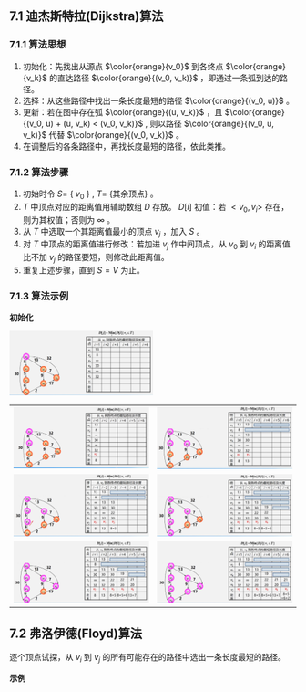 ## 7.1 迪杰斯特拉(Dijkstra)算法
### 7.1.1 算法思想
1. 初始化：先找出从源点 $\color{orange}{v_0}$ 到各终点 $\color{orange}{v_k}$ 的直达路径 $\color{orange}{(v_0, v_k)}$ ，即通过一条弧到达的路径。
2. 选择：从这些路径中找出一条长度最短的路径 $\color{orange}{(v_0, u)}$ 。
3. 更新：若在图中存在弧 $\color{orange}{(u, v_k)}$ ，且 $\color{orange}{(v_0, u) + (u, v_k) < (v_0, v_k)}$ , 则以路径 $\color{orange}{(v_0, u, v_k)}$ 代替 $\color{orange}{(v_0, v_k)}$ 。
4. 在调整后的各条路径中，再找长度最短的路径，依此类推。

### 7.1.2 算法步骤
1. 初始时令 $S =$ { ${v}_{0}$ } , $T =$ {其余顶点} 。
2. $T$ 中顶点对应的距离值用辅助数组 $D$ 存放。 $D[i]$ 初值：若 $<{v}_ {0},{v}_ {i}>$ 存在，则为其权值；否则为 $\infty$ 。
3. 从 $T$ 中选取一个其距离值最小的顶点 $v_j$ ，加入 $S$ 。
4. 对 $T$ 中顶点的距离值进行修改：若加进 $v_j$ 作中间顶点，从 $v_0$ 到 $v_i$ 的距离值比不加 $v_j$ 的路径要短，则修改此距离值。
5. 重复上述步骤，直到 $S = V$ 为止。

### 7.1.3 算法示例

**初始化**  
<div><img src = "./images/dijkstra1.png" width = 50%></div>

<table border="0" margin-left: auto margin-right: auto>
  <tr>
     <td><img src="./images/dijkstra2.png"> </img></td>
     <td><img src="./images/dijkstra3.png"> </img></td>
  </tr>
  <tr>
     <td><img src="./images/dijkstra4.png"> </img></td>
     <td><img src="./images/dijkstra5.png"> </img></td>
  </tr>
  <tr>
     <td><img src="./images/dijkstra6.png"> </img></td>
     <td><img src="./images/dijkstra7.png"> </img></td>
  </tr>
</table>

## 7.2 弗洛伊德(Floyd)算法
逐个顶点试探，从 $v_i$ 到 $v_j$ 的所有可能存在的路径中选出一条长度最短的路径。 

**示例**  
